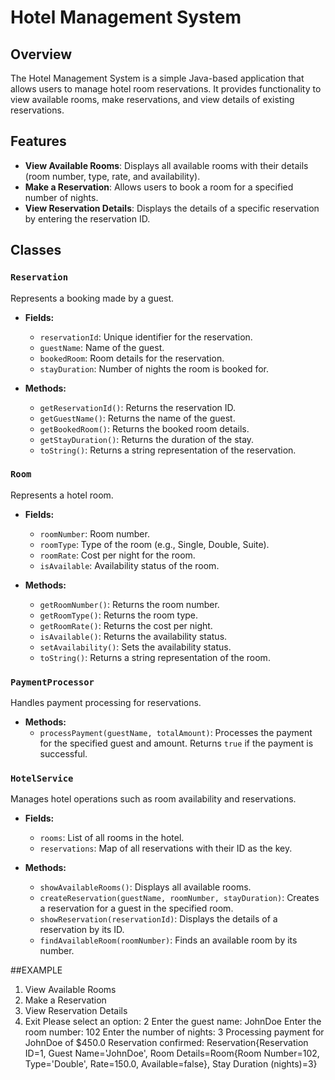 # Hotel Management System

## Overview

The Hotel Management System is a simple Java-based application that allows users to manage hotel room reservations. It provides functionality to view available rooms, make reservations, and view details of existing reservations.

## Features

- **View Available Rooms**: Displays all available rooms with their details (room number, type, rate, and availability).
- **Make a Reservation**: Allows users to book a room for a specified number of nights.
- **View Reservation Details**: Displays the details of a specific reservation by entering the reservation ID.

## Classes

### `Reservation`
Represents a booking made by a guest.

- **Fields:**
  - `reservationId`: Unique identifier for the reservation.
  - `guestName`: Name of the guest.
  - `bookedRoom`: Room details for the reservation.
  - `stayDuration`: Number of nights the room is booked for.

- **Methods:**
  - `getReservationId()`: Returns the reservation ID.
  - `getGuestName()`: Returns the name of the guest.
  - `getBookedRoom()`: Returns the booked room details.
  - `getStayDuration()`: Returns the duration of the stay.
  - `toString()`: Returns a string representation of the reservation.

### `Room`
Represents a hotel room.

- **Fields:**
  - `roomNumber`: Room number.
  - `roomType`: Type of the room (e.g., Single, Double, Suite).
  - `roomRate`: Cost per night for the room.
  - `isAvailable`: Availability status of the room.

- **Methods:**
  - `getRoomNumber()`: Returns the room number.
  - `getRoomType()`: Returns the room type.
  - `getRoomRate()`: Returns the cost per night.
  - `isAvailable()`: Returns the availability status.
  - `setAvailability()`: Sets the availability status.
  - `toString()`: Returns a string representation of the room.

### `PaymentProcessor`
Handles payment processing for reservations.

- **Methods:**
  - `processPayment(guestName, totalAmount)`: Processes the payment for the specified guest and amount. Returns `true` if the payment is successful.

### `HotelService`
Manages hotel operations such as room availability and reservations.

- **Fields:**
  - `rooms`: List of all rooms in the hotel.
  - `reservations`: Map of all reservations with their ID as the key.

- **Methods:**
  - `showAvailableRooms()`: Displays all available rooms.
  - `createReservation(guestName, roomNumber, stayDuration)`: Creates a reservation for a guest in the specified room.
  - `showReservation(reservationId)`: Displays the details of a reservation by its ID.
  - `findAvailableRoom(roomNumber)`: Finds an available room by its number.


##EXAMPLE
1. View Available Rooms
2. Make a Reservation
3. View Reservation Details
4. Exit
Please select an option: 2
Enter the guest name: JohnDoe
Enter the room number: 102
Enter the number of nights: 3
Processing payment for JohnDoe of $450.0
Reservation confirmed: Reservation{Reservation ID=1, Guest Name='JohnDoe', Room Details=Room{Room Number=102, Type='Double', Rate=150.0, Available=false}, Stay Duration (nights)=3}

   
   
